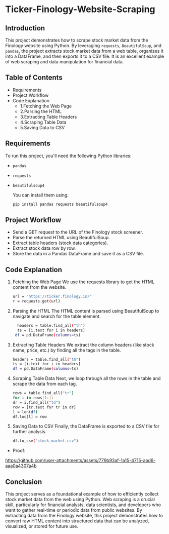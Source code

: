 # Ticker-Finology-Website-Scraping


## Introduction
This project demonstrates how to scrape stock market data from the Finology website using Python. By leveraging `requests`, `BeautifulSoup`, and `pandas`, the project extracts stock market data from a web table, organizes it into a DataFrame, and then exports it to a CSV file. It is an excellent example of web scraping and data manipulation for financial data.

## Table of Contents

- Requirements
- Project Workflow
- Code Explanation
   - 1.Fetching the Web Page
   - 2.Parsing the HTML
   - 3.Extracting Table Headers
   - 4.Scraping Table Data
   - 5.Saving Data to CSV


## Requirements
To run this project, you'll need the following Python libraries:
- `pandas`
- `requests`
- `beautifulsoup4`

    You can install them using:
    ```bash
   pip install pandas requests beautifulsoup4 

## Project Workflow
- Send a GET request to the URL of the Finology stock screener.
- Parse the returned HTML using BeautifulSoup.
- Extract table headers (stock data categories).
- Extract stock data row by row.
- Store the data in a Pandas DataFrame and save it as a CSV file.

## Code Explanation
 1. Fetching the Web Page
 We use the requests library to get the HTML content from the website.
    ```bash
    url = "https://ticker.finology.in/"
    r = requests.get(url)

2. Parsing the HTML
The HTML content is parsed using BeautifulSoup to navigate and search for the table element.
    ```bash
      headers = table.find_all("th")
      ts = [i.text for i in headers]
     df = pd.DataFrame(columns=ts)
    
3. Extracting Table Headers
We extract the column headers (like stock name, price, etc.) by finding all the <th> tags in the table.
   ```bash
   headers = table.find_all("th")
   ts = [i.text for i in headers]
   df = pd.DataFrame(columns=ts)

4. Scraping Table Data
Next, we loop through all the rows in the table and scrape the data from each <td> tag.
     ```bash
     rows = table.find_all("tr")
    for i in rows[1:]:
    dr = i.find_all("td")
    row = [tr.text for tr in dr]
    l = len(df)
    df.loc[l] = row
     
5. Saving Data to CSV
Finally, the DataFrame is exported to a CSV file for further analysis.
     ```bash
     df.to_csv("stock_market.csv")

- Proof:
             

 https://github.com/user-attachments/assets/779b93af-1a15-4715-aad6-aaa0a4307a4b  



## Conclusion
This project serves as a foundational example of how to efficiently collect stock market data from the web using Python. Web scraping is a crucial skill, particularly for financial analysts, data scientists, and developers who want to gather real-time or periodic data from public websites. By extracting data from the Finology website, this project demonstrates how to convert raw HTML content into structured data that can be analyzed, visualized, or stored for future use.







